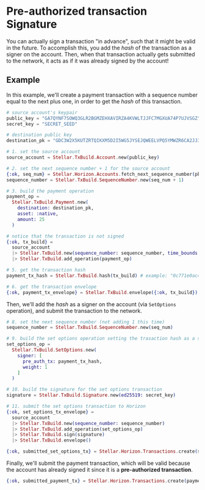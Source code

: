 # Pre-authorized transaction Signature

You can actually sign a transaction "in advance", such that it might be valid in the future. To accomplish this, you add the *hash* of the transaction as a signer on the account. Then, when that transaction actually gets submitted to the network, it acts as if it was already signed by the account!


## Example

In this example, we'll create a payment transaction with a sequence number equal to the next plus one, in order to get the *hash* of this transaction.

```elixir
# source account's keypair
public_key = "GA7QYNF7SOWQ3GLR2BGMZEHXAVIRZA4KVWLTJJFC7MGXUA74P7UJVSGZ"
secret_key = "SECRET_SEED"

# destination public key
destination_pk = "GDC3W2X5KUTZRTQIKXM5D2I5WG5JYSEJQWEELVPQ5YMWZR6CA2JJ35RW"

# 1. set the source account
source_account = Stellar.TxBuild.Account.new(public_key)

# 2. set the next sequence number + 1 for the source account
{:ok, seq_num} = Stellar.Horizon.Accounts.fetch_next_sequence_number(pk1)
sequence_number = Stellar.TxBuild.SequenceNumber.new(seq_num + 1)

# 3. build the payment operation
payment_op =
  Stellar.TxBuild.Payment.new(
    destination: destination_pk,
    asset: :native,
    amount: 25
  )

# notice that the transaction is not signed
{:ok, tx_build} =
  source_account
  |> Stellar.TxBuild.new(sequence_number: sequence_number, time_bounds: time_bounds)
  |> Stellar.TxBuild.add_operation(payment_op)

# 5. get the transaction hash
payment_tx_hash = Stellar.TxBuild.hash(tx_build) # example: "0c771e0ac49dc7798097e222289fd350278bc4aef5cf82ae6fb39b1d869e18a2"

# 6. get the transaction envelope
{:ok, payment_tx_envelope} = Stellar.TxBuild.envelope({:ok, tx_build})
```

Then, we'll add the *hash* as a signer on the account (via `SetOptions` operation), and submit the transaction to the network.

```elixir
# 8. set the next sequence number (not adding 1 this time)
sequence_number = Stellar.TxBuild.SequenceNumber.new(seq_num)

# 9. build the set options operation setting the trasaction hash as a signer with weight 1
set_options_op =
  Stellar.TxBuild.SetOptions.new(
    signer: [
      pre_auth_tx: payment_tx_hash,
      weight: 1
    ]
  )

# 10. build the signature for the set options transaction
signature = Stellar.TxBuild.Signature.new(ed25519: secret_key)

# 11. submit the set options transaction to Horizon
{:ok, set_options_tx_envelope} =
  source_account
  |> Stellar.TxBuild.new(sequence_number: sequence_number)
  |> Stellar.TxBuild.add_operation(set_options_op)
  |> Stellar.TxBuild.sign(signature)
  |> Stellar.TxBuild.envelope()

{:ok, submitted_set_options_tx} = Stellar.Horizon.Transactions.create(set_options_tx_envelope)
```

Finally, we'll submit the payment transaction, which will be valid because the account has already signed it since it is a **pre-authorized transaction**.

```elixir
{:ok, submitted_payment_tx} = Stellar.Horizon.Transactions.create(payment_tx_envelope)
```

